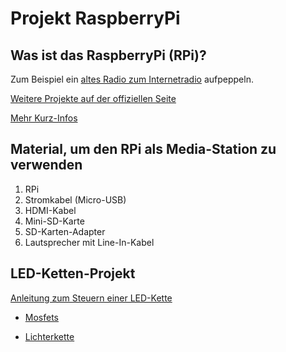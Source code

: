 # Projekt RaspberryPi

## Was ist das RaspberryPi (RPi)?
Zum Beispiel ein [altes Radio zum Internetradio](http://hackaday.com/2015/05/03/tubenetradio-project-modernizes-1959-tube-radio/) aufpeppeln.

[Weitere Projekte auf der offiziellen Seite](https://www.raspberrypi.org/resources/make/)

[Mehr Kurz-Infos](http://xcosx.de/raspberry-pi-30-e-pc-mit-vielen-einsatzmoeglichkeiten/)

## Material, um den RPi als Media-Station zu verwenden

1. RPi
1. Stromkabel (Micro-USB)
1. HDMI-Kabel
1. Mini-SD-Karte
1. SD-Karten-Adapter
1. Lautsprecher mit Line-In-Kabel

## LED-Ketten-Projekt

[Anleitung zum Steuern einer LED-Kette](http://popoklopsi.github.io/RaspberryPi-LedStrip/#!/ )

* [Mosfets](http://www.ebay.de/sch/i.html?_from=R40&_trksid=p2050601.m570.l1313.TR0.TRC0.H0.Xirlz34n.TRS0&_nkw=irlz34n&_sacat=0)

* [Lichterkette](http://www.ebay.de/itm/5m-RGB-LED-STRIP-BAND-LEISTE-STRIPE-STREIFEN-LICHTKETTE-LICHT-LICHTER-5050-SMD-/321874918415?hash=item4af13d7c0f:g:Nu8AAOSwHjNWBBBt)

